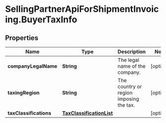 # SellingPartnerApiForShipmentInvoicing.BuyerTaxInfo

## Properties
Name | Type | Description | Notes
------------ | ------------- | ------------- | -------------
**companyLegalName** | **String** | The legal name of the company. | [optional] 
**taxingRegion** | **String** | The country or region imposing the tax. | [optional] 
**taxClassifications** | [**TaxClassificationList**](TaxClassificationList.md) |  | [optional] 


